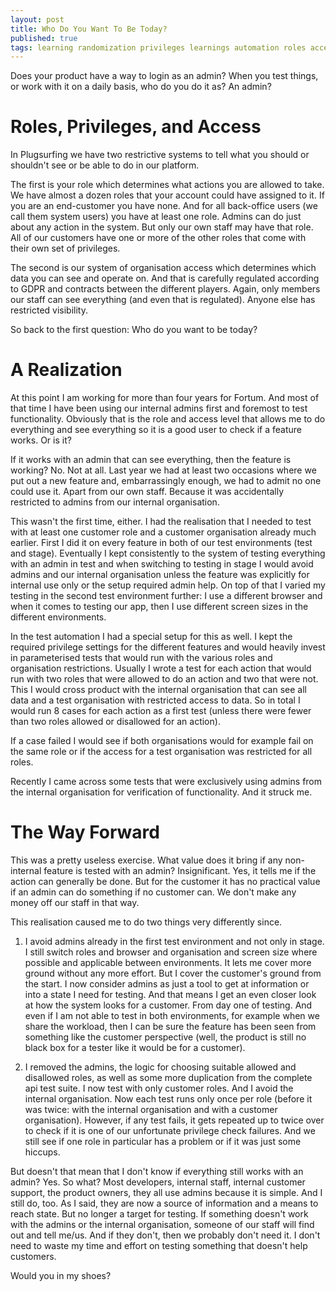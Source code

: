 ```yaml
---
layout: post
title: Who Do You Want To Be Today?
published: true
tags: learning randomization privileges learnings automation roles access
---
```




Does your product have a way to login as an admin? When you test things, or work with it on a daily basis, who do you do it as? An admin?


# Roles, Privileges, and Access

In Plugsurfing we have two restrictive systems to tell what you should or shouldn't see or be able to do in our platform.

The first is your role which determines what actions you are allowed to take. We have almost a dozen roles that your account could have assigned to it. If you are an end-customer you have none. And for all back-office users (we call them system users) you have at least one role. Admins can do just about any action in the system. But only our own staff may have that role. All of our customers have one or more of the other roles that come with their own set of privileges.

The second is our system of organisation access which determines which data you can see and operate on. And that is carefully regulated according to GDPR and contracts between the different players. Again, only members our staff can see everything (and even that is regulated). Anyone else has restricted visibility.

So back to the first question: Who do you want to be today?


# A Realization

At this point I am working for more than four years for Fortum. And most of that time I have been using our internal admins first and foremost to test functionality. Obviously that is the role and access level that allows me to do everything and see everything so it is a good user to check if a feature works. Or is it?

If it works with an admin that can see everything, then the feature is working? No. Not at all. Last year we had at least two occasions where we put out a new feature and, embarrassingly enough, we had to admit no one could use it. Apart from our own staff. Because it was accidentally restricted to admins from our internal organisation.

This wasn't the first time, either. I had the realisation that I needed to test with at least one customer role and a customer organisation already much earlier. First I did it on every feature in both of our test environments (test and stage). Eventually I kept consistently to the system of testing everything with an admin in test and when switching to testing in stage I would avoid admins and our internal organisation unless the feature was explicitly for internal use only or the setup required admin help. On top of that I varied my testing in the second test environment further: I use a different browser and when it comes to testing our app, then I use different screen sizes in the different environments.

In the test automation I had a special setup for this as well. I kept the required privilege settings for the different features and would heavily invest in parameterised tests that would run with the various roles and organisation restrictions. Usually I wrote a test for each action that would run with two roles that were allowed to do an action and two that were not. This I would cross product with the internal organisation that can see all data and a test organisation with restricted access to data. So in total I would run 8 cases for each action as a first test (unless there were fewer than two roles allowed or disallowed for an action).

If a case failed I would see if both organisations would for example fail on the same role or if the access for a test organisation was restricted for all roles.

Recently I came across some tests that were exclusively using admins from the internal organisation for verification of functionality. And it struck me. 


# The Way Forward

This was a pretty useless exercise. What value does it bring if any non-internal feature is tested with an admin? Insignificant. Yes, it tells me if the action can generally be done. But for the customer it has no practical value if an admin can do something if no customer can. We don't make any money off our staff in that way.

This realisation caused me to do two things very differently since.

1. I avoid admins already in the first test environment and not only in stage. I still switch roles and browser and organisation and screen size where possible and applicable between environments. It lets me cover more ground without any more effort. But I cover the customer's ground from the start. I now consider admins as just a tool to get at information or into a state I need for testing. And that means I get an even closer look at how the system looks for a customer. From day one of testing. And even if I am not able to test in both environments, for example when we share the workload, then I can be sure the feature has been seen from something like the customer perspective (well, the product is still no black box for a tester like it would be for a customer).

2. I removed the admins, the logic for choosing suitable allowed and disallowed roles, as well as some more duplication from the complete api test suite. I now test with only customer roles. And I avoid the internal organisation. Now each test runs only once per role (before it was twice: with the internal organisation and with a customer organisation). However, if any test fails, it gets repeated up to twice over to check if it is one of our unfortunate privilege check failures. And we still see if one role in particular has a problem or if it was just some hiccups.

But doesn't that mean that I don't know if everything still works with an admin? Yes. So what? Most developers, internal staff, internal customer support, the product owners, they all use admins because it is simple. And I still do, too. As I said, they are now a source of information and a means to reach state. But no longer a target for testing. If something doesn't work with the admins or the internal organisation, someone of our staff will find out and tell me/us. And if they don't, then we probably don't need it. I don't need to waste my time and effort on testing something that doesn't help customers.

Would you in my shoes?
